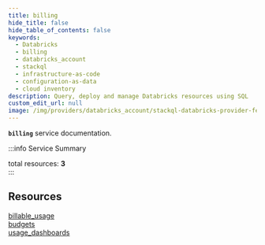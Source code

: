 ```yaml
---
title: billing
hide_title: false
hide_table_of_contents: false
keywords:
  - Databricks
  - billing
  - databricks_account
  - stackql
  - infrastructure-as-code
  - configuration-as-data
  - cloud inventory
description: Query, deploy and manage Databricks resources using SQL
custom_edit_url: null
image: /img/providers/databricks_account/stackql-databricks-provider-featured-image.png
---
```


**`billing`** service documentation.

:::info Service Summary
<div class="row">
<div class="providerDocColumn">
<span>total resources:&nbsp;<b>3</b></span><br />
</div>
</div>
:::

## Resources
<div class="row">
<div class="providerDocColumn">
<a href="/providers/databricks_account/billing/billable_usage/">billable_usage</a><br />
<a href="/providers/databricks_account/billing/budgets/">budgets</a><br />
</div>
<div class="providerDocColumn">
<a href="/providers/databricks_account/billing/usage_dashboards/">usage_dashboards</a><br />
</div>
</div>
